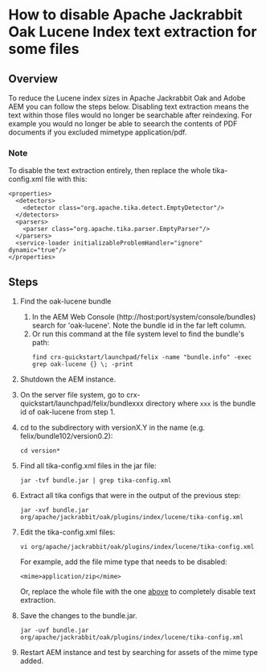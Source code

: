 # How to disable Apache Jackrabbit Oak Lucene Index text extraction for some files

## Overview
To reduce the Lucene index sizes in Apache Jackrabbit Oak and Adobe AEM you can follow the steps below.  Disabling text extraction means the text within those files would no longer be searchable after reindexing.  For example you would no longer be able to seearch the contents of PDF documents if you excluded mimetype application/pdf.

### Note
To disable the text extraction entirely, then replace the whole tika-config.xml file with this:

  ```
  <properties>
    <detectors>
      <detector class="org.apache.tika.detect.EmptyDetector"/>
    </detectors>
    <parsers>
      <parser class="org.apache.tika.parser.EmptyParser"/>
    </parsers>
    <service-loader initializableProblemHandler="ignore" dynamic="true"/>
  </properties>
  ```


## Steps

1. Find the oak-lucene bundle
   1. In the AEM Web Console (http://host:port/system/console/bundles) search for 'oak-lucene'.  Note the bundle id in the far left column.  
   2. Or run this command at the file system level to find the bundle's path:
      ```
      find crx-quickstart/launchpad/felix -name "bundle.info" -exec grep oak-lucene {} \; -print
      ```
      
2. Shutdown the AEM instance.

3. On the server file system, go to crx-quickstart/launchpad/felix/bundlexxx directory where `xxx` is the bundle id of oak-lucene from step 1.

4. cd to the subdirectory with versionX.Y in the name (e.g. felix/bundle102/version0.2):
   ```
   cd version*
   ```

5. Find all tika-config.xml files in the jar file:
   ```
   jar -tvf bundle.jar | grep tika-config.xml
   ```
   
6. Extract all tika configs that were in the output of the previous step:
   ```
   jar -xvf bundle.jar org/apache/jackrabbit/oak/plugins/index/lucene/tika-config.xml
   ```

6. Edit the tika-config.xml files:
   ```
   vi org/apache/jackrabbit/oak/plugins/index/lucene/tika-config.xml
   ```

   For example, add the file mime type that needs to be disabled: 
   ```
   <mime>application/zip</mime>
   ```
   
   Or, replace the whole file with the one [above](#Note) to completely disable text extraction.
   
7. Save the changes to the bundle.jar. 
   ```
   jar -uvf bundle.jar org/apache/jackrabbit/oak/plugins/index/lucene/tika-config.xml
   ```
   
8. Restart AEM instance and test by searching for assets of the mime type added.
